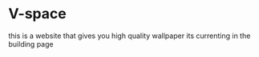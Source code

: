 # V-space
this is a website that gives you high quality wallpaper its currenting in the building page
